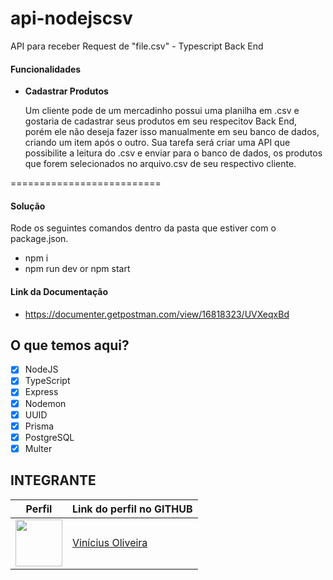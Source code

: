 # api-nodejscsv
API para receber Request de "file.csv" - Typescript Back End

#### Funcionalidades

- **Cadastrar Produtos**

    Um cliente pode de um mercadinho possui uma planilha em .csv e gostaria de cadastrar seus produtos em seu respecitov Back End, porém ele não deseja fazer isso manualmente em seu banco de dados, criando um item após o outro. Sua tarefa será criar uma API que possibilite a leitura do .csv e enviar para o banco de dados, os produtos que forem selecionados no arquivo.csv de seu respectivo cliente.


==========================


#### Solução
Rode os seguintes comandos dentro da pasta que estiver com o package.json.
- npm i
- npm run dev or npm start

#### Link da Documentação
- https://documenter.getpostman.com/view/16818323/UVXeqxBd

## O que temos aqui?
- [x]  NodeJS
- [x]  TypeScript
- [x]  Express
- [x]  Nodemon
- [x]  UUID
- [x]  Prisma
- [x]  PostgreSQL
- [x]  Multer

## INTEGRANTE
Perfil      | Link do perfil no GITHUB
--------- | ------
[<img src="https://avatars.githubusercontent.com/u/52759918?v=4" width="75px;"/>](https://github.com/vinnivso) | [Vinícius Oliveira](https://github.com/vinnivso)
